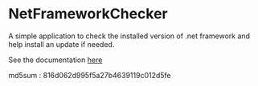 # NetFrameworkChecker #

A simple application to check the installed version of .net framework and help install an update if needed.

See the documentation [here](https://github.com/jcaillon/NetFrameworkChecker)

md5sum : 816d062d995f5a27b4639119c012d5fe